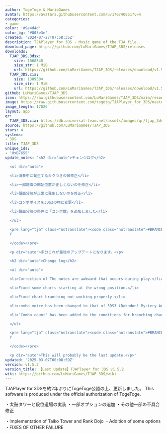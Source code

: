 ```yaml
---
author: TogeToge & MarioGames
avatar: https://avatars.githubusercontent.com/u/176740851?v=4
categories:
- game
color: '#9e4d4d'
color_bg: '#803e3e'
created: '2024-07-27T07:58:35Z'
description: TJAPlayer for 3DS - Music game of the TJA file.
download_page: https://github.com/LuMariGames/TJAP_3DS/releases
downloads:
  TJAP_3DS.3dsx:
    size: 1068548
    size_str: 1 MiB
    url: https://github.com/LuMariGames/TJAP_3DS/releases/download/v1.5.2/TJAP_3DS.3dsx
  TJAP_3DS.cia:
    size: 1389504
    size_str: 1 MiB
    url: https://github.com/LuMariGames/TJAP_3DS/releases/download/v1.5.2/TJAP_3DS.cia
github: LuMariGames/TJAP_3DS
icon: https://raw.githubusercontent.com/LuMariGames/TJAP_3DS/main/resource/icon.png
image: https://raw.githubusercontent.com/togetg/TJAPlayer_for_3DS/master/resource/banner.png
image_length: 17026
layout: app
qr:
  TJAP_3DS.cia: https://db.universal-team.net/assets/images/qr/tjap_3ds-cia.png
source: https://github.com/LuMariGames/TJAP_3DS
stars: 4
systems:
- 3DS
title: TJAP_3DS
unique_ids:
- '0xB7655'
update_notes: '<h2 dir="auto">チェンジログ</h2>

  <ul dir="auto">

  <li>演奏中に発生するカクつきの微修正</li>

  <li>一部譜面の開始位置が正しくないのを修正</li>

  <li>譜面分岐が正常に発生しないのを修正</li>

  <li>コンボボイスを3DS3の物に変更</li>

  <li>譜面分岐の条件に「コンボ数」を追加しました</li>

  </ul>

  <pre lang="tja" class="notranslate"><code class="notranslate">#BRANCHSTART c, X,
  Y

  </code></pre>

  <p dir="auto">多分これが最後のアップデートになります。</p>

  <h2 dir="auto">Change log</h2>

  <ul dir="auto">

  <li>Correction of The notes are awkward that occurs during play.</li>

  <li>Fixed some charts starting at the wrong position.</li>

  <li>Fixed chart branching not working properly.</li>

  <li>combo voice has been changed to that of 3DS3 (Dokodon! Mystery Adventure).</li>

  <li>"Combo count" has been added to the conditions for branching charts.</li>

  </ul>

  <pre lang="tja" class="notranslate"><code class="notranslate">#BRANCHSTART c, X,
  Y

  </code></pre>

  <p dir="auto">This will probably be the last update.</p>'
updated: '2025-03-07T00:08:59Z'
version: v1.5.2
version_title: 【Last Update】TJAPlayer for 3DS v1.5.2
wiki: https://github.com/LuMariGames/TJAP_3DS/wiki
---
```

TJAPlayer for 3DSを約2年ぶりにTogeToge公認の上、更新しました。
This software is produced under the official authorization of TogeToge.

・太鼓タワーと段位道場の実装
・一部オプションの追加
・その他一部の不具合修正

・Implementation of Taiko Tower and Rank Dojo
・Addition of some options
・FIXES OF OTHER FAILURE